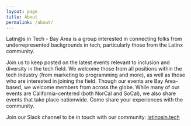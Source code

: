 ```yaml
---
layout: page
title: About
permalink: /about/
---
```


Latin@s in Tech - Bay Area is a group interested in connecting folks from underrepresented backgrounds in tech, particularly those from the Latinx community.

Join us to keep posted on the latest events relevant to inclusion and diversity in the tech field. We welcome those from all positions within the tech industry (from marketing to programming and more), as well as those who are interested in joining the field. Though our events are Bay Area-based, we welcome members from across the globe.  While many of our events are California-centered (both NorCal and SoCal), we also share events that take place nationwide.  Come share your experiences with the community.


Join our Slack channel to be in touch with our community: [latinosin.tech](http://latinosin.tech)


